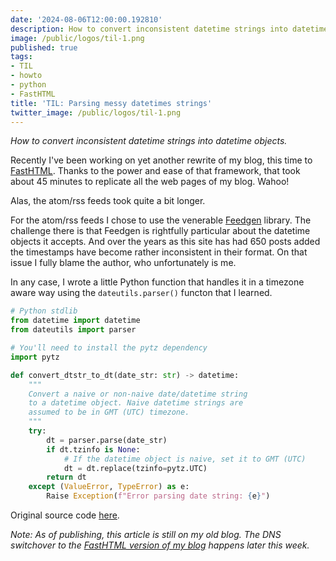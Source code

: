 ```yaml
---
date: '2024-08-06T12:00:00.192810'
description: How to convert inconsistent datetime strings into datetime objects.
image: /public/logos/til-1.png
published: true
tags:
- TIL
- howto
- python
- FastHTML
title: 'TIL: Parsing messy datetimes strings'
twitter_image: /public/logos/til-1.png
---
```


*How to convert inconsistent datetime strings into datetime objects.*

Recently I've been working on yet another rewrite of my blog, this time to [FastHTML](https://about.fastht.ml/). Thanks to the power and ease of that framework, that took about 45 minutes to replicate all the web pages of my blog. Wahoo!

Alas, the atom/rss feeds took quite a bit longer. 

For the atom/rss feeds I chose to use the venerable [Feedgen](https://pypi.org/project/feedgen/) library. The challenge there is that Feedgen is rightfully particular about the datetime objects it accepts. And over the years as this site has had 650 posts added the timestamps have become rather inconsistent in their format. On that issue I fully blame the author, who unfortunately is me.

In any case, I wrote a little Python function that handles it in a timezone aware way using the `dateutils.parser()` functon that I learned.

```python
# Python stdlib
from datetime import datetime
from dateutils import parser

# You'll need to install the pytz dependency
import pytz

def convert_dtstr_to_dt(date_str: str) -> datetime:
    """
    Convert a naive or non-naive date/datetime string
    to a datetime object. Naive datetime strings are
    assumed to be in GMT (UTC) timezone.
    """
    try:
        dt = parser.parse(date_str)
        if dt.tzinfo is None:
            # If the datetime object is naive, set it to GMT (UTC)
            dt = dt.replace(tzinfo=pytz.UTC)
        return dt
    except (ValueError, TypeError) as e:
        Raise Exception(f"Error parsing date string: {e}")
```

Original source code [here](https://github.com/pydanny/daniel-blog-fasthtml/blob/da9500d0c4af9876c267fdd447f4656796516163/components.py#L12-L31).

_Note: As of publishing, this article is still on my old blog. The DNS switchover to the [FastHTML version of my blog](https://danielfeldroycom-production.up.railway.app/) happens later this week._
